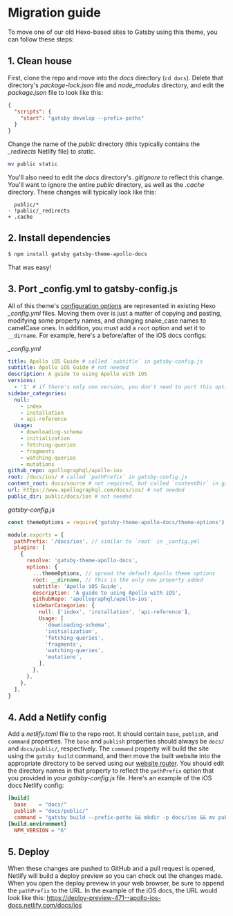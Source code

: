 # Migration guide

To move one of our old Hexo-based sites to Gatsby using this theme, you can follow these steps:

## 1. Clean house

First, clone the repo and move into the _docs_ directory (`cd docs`). Delete that directory's _package-lock.json_ file and _node_modules_ directory, and edit the _package.json_ file to look like this:

```json
{
  "scripts": {
    "start": "gatsby develop --prefix-paths"
  }
}
```

Change the name of the _public_ directory (this typically contains the _\_redirects_ Netlify file) to _static_.

```bash
mv public static
```

You'll also need to edit the _docs_ directory's _.gitignore_ to reflect this change. You'll want to ignore the entire _public_ directory, as well as the _.cache_ directory. These changes will typically look like this:

```
  public/*
- !public/_redirects
+ .cache
```

## 2. Install dependencies

```bash
$ npm install gatsby gatsby-theme-apollo-docs
```

That was easy!

## 3. Port \_config.yml to gatsby-config.js

All of this theme's [configuration options](#configuration) are represented in existing Hexo _\_config.yml_ files. Moving them over is just a matter of copying and pasting, modifying some property names, and changing snake_case names to camelCase ones. In addition, you must add a `root` option and set it to `__dirname`. For example, here's a before/after of the iOS docs configs:

_\_config.yml_

```yaml
title: Apollo iOS Guide # called `subtitle` in gatsby-config.js
subtitle: Apollo iOS Guide # not needed
description: A guide to using Apollo with iOS
versions:
  - '1' # if there's only one version, you don't need to port this option
sidebar_categories:
  null:
    - index
    - installation
    - api-reference
  Usage:
    - downloading-schema
    - initialization
    - fetching-queries
    - fragments
    - watching-queries
    - mutations
github_repo: apollographql/apollo-ios
root: /docs/ios/ # called `pathPrefix` in gatsby-config.js
content_root: docs/source # not required, but called `contentDir` in gatsby-config.js
url: https://www.apollographql.com/docs/ios/ # not needed
public_dir: public/docs/ios # not needed
```

_gatsby-config.js_

```js
const themeOptions = require('gatsby-theme-apollo-docs/theme-options')

module.exports = {
  pathPrefix: '/docs/ios', // similar to `root` in _config.yml
  plugins: [
    {
      resolve: 'gatsby-theme-apollo-docs',
      options: {
        ...themeOptions, // spread the default Apollo theme options
        root: __dirname, // this is the only new property added
        subtitle: 'Apollo iOS Guide',
        description: 'A guide to using Apollo with iOS',
        githubRepo: 'apollographql/apollo-ios',
        sidebarCategories: {
          null: ['index', 'installation', 'api-reference'],
          Usage: [
            'downloading-schema',
            'initialization',
            'fetching-queries',
            'fragments',
            'watching-queries',
            'mutations',
          ],
        },
      },
    },
  ],
}
```

## 4. Add a Netlify config

Add a _netlify.toml_ file to the repo root. It should contain `base`, `publish`, and `command` properties. The `base` and `publish` properties should always be `docs/` and `docs/public/`, respectively. The `command` property will build the site using the `gatsby build` command, and then move the built website into the appropriate directory to be served using our [website router](https://github.com/apollographql/website-router/blob/master/_redirects). You should edit the directory names in that property to reflect the `pathPrefix` option that you provided in your _gatsby-config.js_ file. Here's an example of the iOS docs Netlify config:

```toml
[build]
  base    = "docs/"
  publish = "docs/public/"
  command = "gatsby build --prefix-paths && mkdir -p docs/ios && mv public/* docs/ios && mv docs public/ && mv public/docs/ios/_redirects public"
[build.environment]
  NPM_VERSION = "6"
```

## 5. Deploy

When these changes are pushed to GitHub and a pull request is opened, Netlify will build a deploy preview so you can check out the changes made. When you open the deploy preview in your web browser, be sure to append the `pathPrefix` to the URL. In the example of the iOS docs, the URL would look like this: https://deploy-preview-471--apollo-ios-docs.netlify.com/docs/ios
